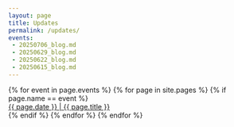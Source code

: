 ```yaml
---
layout: page
title: Updates
permalink: /updates/
events:
 - 20250706_blog.md
 - 20250629_blog.md
 - 20250622_blog.md
 - 20250615_blog.md
---
```


<div id="little-events">
{% for event in page.events %}
  {% for page in site.pages %}
    {% if page.name == event %}
<div class="little-event">
<div class="little-event-title">
<a href="{{ page.url }}">
<div class="title">{{ page.date }} | {{ page.title }}
</div>
</a>
</div>
</div>
    {% endif %}
  {% endfor %}
{% endfor %}
</div>